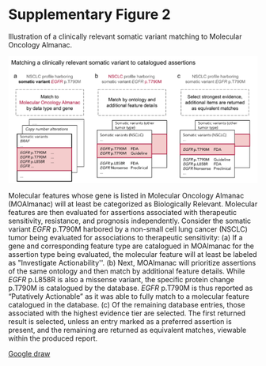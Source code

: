# Supplementary Figure 2
Illustration of a clinically relevant somatic variant matching to Molecular Oncology Almanac. 

![Supplementary Figure 2](supplementary-figure-02.svg)

Molecular features whose gene is listed in Molecular Oncology Almanac (MOAlmanac) will at least be categorized as Biologically Relevant. Molecular features are then evaluated for assertions associated with therapeutic sensitivity, resistance, and prognosis independently. Consider the somatic variant _EGFR_ p.T790M harbored by a non-small cell lung cancer (NSCLC) tumor being evaluated for associations to therapeutic sensitivity: (a) If a gene and corresponding feature type are catalogued in MOAlmanac for the assertion type being evaluated, the molecular feature will at least be labeled as "Investigate Actionability''. (b) Next, MOAlmanac will prioritize assertions of the same ontology and then match by additional feature details. While _EGFR_ p.L858R is also a missense variant, the specific protein change p.T790M is catalogued by the database. _EGFR_ p.T790M is thus reported as “Putatively Actionable” as it was able to fully match to a molecular feature catalogued in the database. (c) Of the remaining database entries, those associated with the highest evidence tier are selected. The first returned result is selected, unless an entry marked as a preferred assertion is present, and the remaining are returned as equivalent matches, viewable within the produced report.

[Google draw](https://docs.google.com/drawings/d/1sR67TYSZrsLosYZqjq0akKSxCE_XCNHsnozWxiH8XFo/edit)

